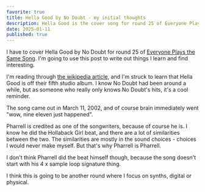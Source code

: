 ```yaml
---
favorite: true
title: Hella Good by No Doubt - my initial thoughts
description: Hella Good is the cover song for round 25 of Everyone Plays the Same Song
date: 2025-01-11
published: true
---
```

I have to cover Hella Good by No Doubt for round 25 of [Everyone Plays the Same Song](https://everyoneplaysthesamesong.com/). I'm going to use this post to write out things I learn and find interesting. 

I'm reading through [the wikipedia article](https://en.wikipedia.org/wiki/Hella_Good), and I'm struck to learn that Hella Good is off their fifth studio album. I know No Doubt had been around a while, but as someone who really only knows No Doubt's hits, it's a cool reminder. 

The song came out in March 11, 2002, and of course brain immediately went "wow, nine eleven just happened". 

Pharrell is credited as one of the songwriters, because of course he is. I know he did the Hollaback Girl beat, and there are a lot of similarities between the two. The similarities are mostly in the sound choices - choices I would never make myself. But that's why Pharrell is Pharrell. 

I don't think Pharrell did the beat himself though, because the song doesn't start with his 4 x sample loop signature thing. 

I think this is going to be another round where I focus on synths, digital or physical. 
